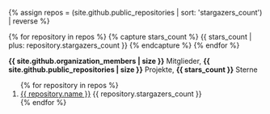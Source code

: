 {% assign repos = (site.github.public_repositories | sort: 'stargazers_count') | reverse %}

{% for repository in repos %}
    {% capture stars_count %} {{ stars_count | plus: repository.stargazers_count }} {% endcapture %}
{% endfor %}

<div class="stats">
    <p class="stats__text"><strong>{{ site.github.organization_members | size }}</strong> Mitglieder, <strong>{{ site.github.public_repositories | size }}</strong> Projekte, <strong>{{ stars_count }}</strong> Sterne</p>
</div>

<ol class="highscore">
    {% for repository in repos %}
    <li class="highscore__item">
        <a class="highscore__item-link" href="{{ repository.html_url }}">{{ repository.name }}</a> <span class="highscore__item-stars">{{ repository.stargazers_count }}</span>
    </li>
    {% endfor %}
</ol>